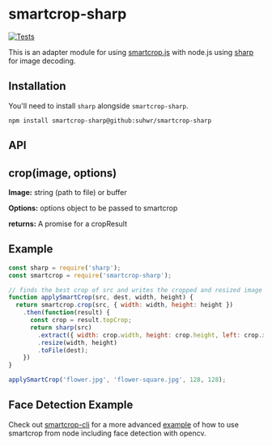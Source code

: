 # smartcrop-sharp

[![Tests](https://github.com/jwagner/smartcrop-sharp/actions/workflows/tests.yml/badge.svg)](https://github.com/jwagner/smartcrop-sharp/actions/workflows/tests.yml)

This is an adapter module for using [smartcrop.js](https://github.com/jwagner/smartcrop.js)
with node.js using [sharp](https://github.com/lovell/sharp) for image decoding.

## Installation

You'll need to install `sharp` alongside `smartcrop-sharp`.

```
npm install smartcrop-sharp@github:suhwr/smartcrop-sharp
```

## API

## crop(image, options)

**Image:** string (path to file) or buffer

**Options:** options object to be passed to smartcrop

**returns:** A promise for a cropResult

## Example

```javascript
const sharp = require('sharp');
const smartcrop = require('smartcrop-sharp');

// finds the best crop of src and writes the cropped and resized image to dest.
function applySmartCrop(src, dest, width, height) {
  return smartcrop.crop(src, { width: width, height: height })
    .then(function(result) {
      const crop = result.topCrop;
      return sharp(src)
        .extract({ width: crop.width, height: crop.height, left: crop.x, top: crop.y })
        .resize(width, height)
        .toFile(dest);
    })
}

applySmartCrop('flower.jpg', 'flower-square.jpg', 128, 128);
```

## Face Detection Example

Check out [smartcrop-cli](https://github.com/jwagner/smartcrop-cli/) for a more advanced [example](https://github.com/jwagner/smartcrop-cli/blob/master/smartcrop-cli.js#L100) of how to use smartcrop from node including face detection with opencv.
